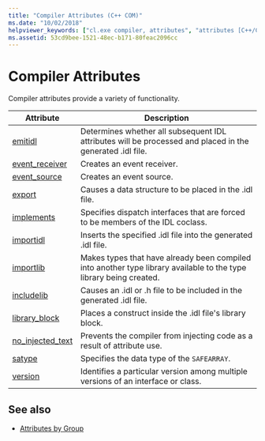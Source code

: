 ```yaml
---
title: "Compiler Attributes (C++ COM)"
ms.date: "10/02/2018"
helpviewer_keywords: ["cl.exe compiler, attributes", "attributes [C++/CLI], compiler"]
ms.assetid: 53cd9bee-1521-48ec-b171-80feac2096cc
---
```

# Compiler Attributes

Compiler attributes provide a variety of functionality.

|Attribute|Description|
|---------------|-----------------|
|[emitidl](emitidl.md)|Determines whether all subsequent IDL attributes will be processed and placed in the generated .idl file.|
|[event_receiver](event-receiver.md)|Creates an event receiver.|
|[event_source](event-source.md)|Creates an event source.|
|[export](export.md)|Causes a data structure to be placed in the .idl file.|
|[implements](implements-cpp.md)|Specifies dispatch interfaces that are forced to be members of the IDL coclass.|
|[importidl](importidl.md)|Inserts the specified .idl file into the generated .idl file.|
|[importlib](importlib.md)|Makes types that have already been compiled into another type library available to the type library being created.|
|[includelib](includelib-cpp.md)|Causes an .idl or .h file to be included in the generated .idl file.|
|[library_block](library-block.md)|Places a construct inside the .idl file's library block.|
|[no_injected_text](no-injected-text.md)|Prevents the compiler from injecting code as a result of attribute use.|
|[satype](satype.md)|Specifies the data type of the `SAFEARRAY`.|
|[version](version-cpp.md)|Identifies a particular version among multiple versions of an interface or class.|

## See also

- [Attributes by Group](attributes-by-group.md)
